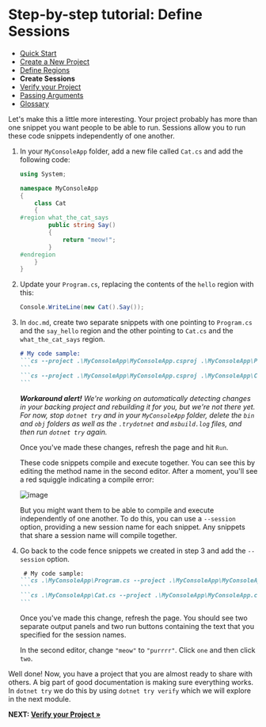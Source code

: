# Step-by-step tutorial: Define Sessions

- [Quick Start](./QuickStart.md)
- [Create a New Project](./NewProject.md)
- [Define Regions](./Regions.md)
- **Create Sessions**
- [Verify your Project](./Verify.md)
- [Passing Arguments](./PassingArgs.md)
- [Glossary](./Glossary.md)

Let's make this a little more interesting. Your project probably has more than one snippet you want people to be able to run. Sessions allow you to run these code snippets independently of one another.

1. In your `MyConsoleApp` folder, add a new file called `Cat.cs` and add the following code:

    ```cs
    using System;

    namespace MyConsoleApp
    {
        class Cat
        {
    #region what_the_cat_says
            public string Say() 
            {
                return "meow!";
            }
    #endregion
        }
    }
    ```

2. Update your `Program.cs`, replacing the contents of the `hello` region with this:

    ```cs
    Console.WriteLine(new Cat().Say());
    ```

3. In `doc.md`, create two separate snippets with one pointing to `Program.cs` and the `say_hello` region and the other pointing to `Cat.cs` and the `what_the_cat_says` region. 

    ````markdown
    # My code sample:
    ```cs --project .\MyConsoleApp\MyConsoleApp.csproj .\MyConsoleApp\Program.cs --region say_hello
    ```
    ```cs --project .\MyConsoleApp\MyConsoleApp.csproj .\MyConsoleApp\Cat.cs --region what_the_cat_says
    ```
    ````

    _**Workaround alert!** We're working on automatically detecting changes in your backing project and rebuilding it for you, but we're not there yet. For now, stop `dotnet try` and in your `MyConsoleApp` folder, delete the `bin` and `obj` folders as well as the `.trydotnet` and `msbuild.log` files, and then run `dotnet try` again._

    Once you've made these changes, refresh the page and hit `Run`.

    These code snippets compile and execute together. You can see this by editing the method name in the second editor. After a moment, you'll see a red squiggle indicating a compile error:

    ![image](https://user-images.githubusercontent.com/547415/53462150-afc2df00-39f7-11e9-8a22-7ed5b2825cb6.png)

    But you might want them to be able to compile and execute independently of one another. To do this, you can use a `--session` option, providing a new session name for each snippet. Any snippets that share a session name will compile together.

4. Go back to the code fence snippets we created in step 3 and add the `--session` option.

    ````markdown
     # My code sample:
    ```cs .\MyConsoleApp\Program.cs --project .\MyConsoleApp\MyConsoleApp.csproj --region say_hello --session one
    ```
    ```cs .\MyConsoleApp\Cat.cs --project .\MyConsoleApp\MyConsoleApp.csproj --region what_the_cat_says --session two 
    ```
    ````

    Once you've made this change, refresh the page. You should see two separate output panels and two run buttons containing the text that you specified for the session names.

    In the second editor, change `"meow"` to `"purrrr"`. Click `one` and then click `two`.

Well done! Now, you have a project that you are almost ready to share with others. A big part of good documentation is making sure everything works. In `dotnet try` we do this by using `dotnet try verify` which we will explore in the next module.

**NEXT: [Verify your Project &raquo;](./Verify.md)**
